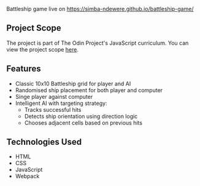 Battleship game live on https://simba-ndewere.github.io/battleship-game/

## Project Scope
The project is part of The Odin Project's JavaScript curriculum. You can view the project scope [here](https://www.theodinproject.com/lessons/node-path-javascript-battleship).

## Features
- Classic 10x10 Battleship grid for player and AI
- Randomised ship placement for both player and computer
- Singe player against computer
- Intelligent AI with targeting strategy:
  - Tracks successful hits
  - Detects ship orientation using direction logic
  - Chooses adjacent cells based on previous hits

## Technologies Used
- HTML
- CSS
- JavaScript
- Webpack
